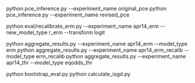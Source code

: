 python pce_inference.py --experiment_name original_pce
python pce_inference.py --experiment_name revised_pce

python eval/recalibrate_erm.py --experiment_name apr14_erm --new_model_type r_erm --transform logit

python aggregate_results.py --experiment_name apr14_erm --model_type erm
python aggregate_results.py --experiment_name apr14_erm_recalib --model_type erm_recalib
python aggregate_results.py --experiment_name apr14_thr --model_type eqodds_thr

python bootstrap_eval.py
python calculate_isgd.py

